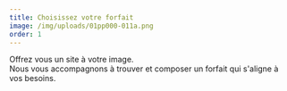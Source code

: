 ```yaml
---
title: Choisissez votre forfait
image: /img/uploads/01pp000-011a.png
order: 1
---
```

Offrez vous un site à votre image. <br > Nous vous accompagnons à trouver et composer un forfait qui s'aligne à vos besoins.
